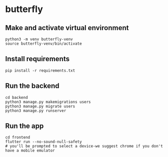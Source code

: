 # butterfly

## Make and activate virtual environment

```
python3 -m venv butterfly-venv
source butterfly-venv/bin/activate
```

## Install requirements

```
pip install -r requirements.txt
```

## Run the backend

```
cd backend
python3 manage.py makemigrations users
python3 manage.py migrate users
python3 manage.py runserver
```

## Run the app

```
cd frontend
flutter run --no-sound-null-safety
# you'll be prompted to select a device-we suggest chrome if you don't have a mobile emulator
```
